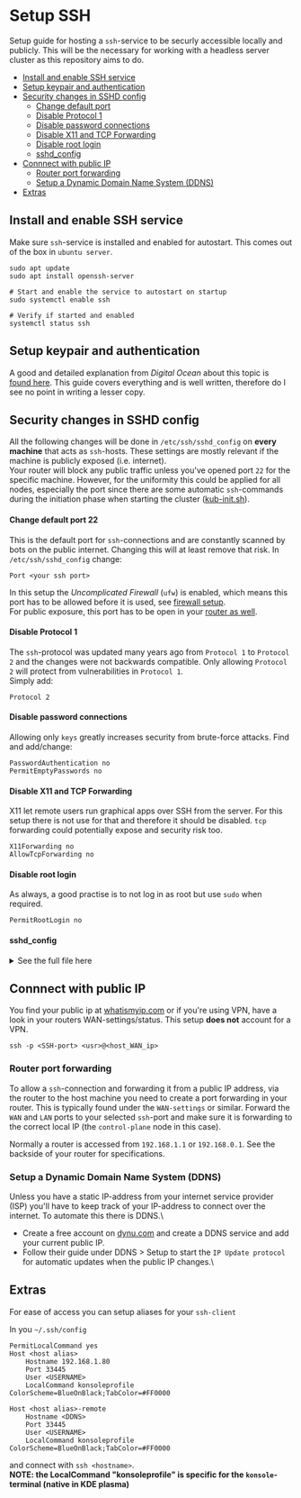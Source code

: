 # Setup SSH
Setup guide for hosting a `ssh`-service to be securly accessible locally and publicly. This will be the necessary for working with a headless server cluster as this repository aims to do.
<!--toc-->

- [Install and enable SSH service](#install-and-enable-ssh-service)
- [Setup keypair and authentication](#setup-keypair-and-authentication)
- [Security changes in SSHD config](#security-changes-in-sshd-config)
    + [Change default port](#change-default-port)
    + [Disable Protocol 1](#disable-protocol-1)
    + [Disable password connections](#disable-password-connections)
    + [Disable X11 and TCP Forwarding](#disable-x11-and-tcp-forwarding)
    + [Disable root login](#disable-root-login)
    + [sshd_config](#sshd_config)
- [Connnect with public IP](#connnect-with-public-ip)
  * [Router port forwarding](#router-port-forwarding)
  * [Setup a Dynamic Domain Name System (DDNS)](#setup-a-dynamic-domain-name-system-ddns)
- [Extras](#extras)

## Install and enable SSH service
Make sure `ssh`-service is installed and enabled for autostart. This comes out of the box in `ubuntu server`.
```
sudo apt update
sudo apt install openssh-server

# Start and enable the service to autostart on startup
sudo systemctl enable ssh

# Verify if started and enabled
systemctl status ssh
```

## Setup keypair and authentication
A good and detailed explanation from _Digital Ocean_ about this topic is [found here](https://www.digitalocean.com/community/tutorials/how-to-configure-ssh-key-based-authentication-on-a-linux-server).
This guide covers everything and is well written, therefore do I see no point in writing a lesser copy.

## Security changes in SSHD config
All the following changes will be done in `/etc/ssh/sshd_config` on __every machine__ that acts as `ssh`-hosts. These settings are mostly relevant if the machine is publicly exposed (i.e. internet). <br> 
Your router will block any public traffic unless you've opened port `22` for the specific machine. However, for the uniformity this could be applied for all nodes, especially the port since there are some automatic `ssh`-commands during the initiation phase when starting the cluster ([kub-init.sh](../kub-init.sh)).

#### Change default port 22
This is the default port for `ssh`-connections and are constantly scanned by bots on the public internet. Changing this will at least remove that risk. In `/etc/ssh/sshd_config` change:
```
Port <your ssh port>
```
In this setup the _Uncomplicated Firewall_ (`ufw`) is enabled, which means this port has to be allowed before it is used, see [firewall setup](setup_firewall.sh). \
For public exposure, this port has to be open in your [router as well](#router-port-forwarding).

#### Disable Protocol 1
The `ssh`-protocol was updated many years ago from `Protocol 1` to `Protocol 2` and the changes were not backwards compatible. Only allowing `Protocol 2` will protect from vulnerabilities in `Protocol 1`.\
Simply add:
```
Protocol 2
```

#### Disable password connections
Allowing only `keys` greatly increases security from brute-force attacks.
Find and add/change:
```
PasswordAuthentication no
PermitEmptyPasswords no
```

#### Disable X11 and TCP Forwarding
X11 let remote users run graphical apps over SSH from the server. For this setup there is not use for that and therefore it should be disabled. `tcp` forwarding could potentially expose and security risk too.
```
X11Forwarding no
AllowTcpForwarding no
```

#### Disable root login
As always, a good practise is to not log in as root but use `sudo` when required.

```
PermitRootLogin no
```

#### sshd_config
<details>
<summary>See the full file here </summary>
    
```
# This is the sshd server system-wide configuration file.  See
# sshd_config(5) for more information.

# This sshd was compiled with PATH=/usr/local/sbin:/usr/local/bin:/usr/sbin:/usr/bin:/sbin:/bin:/usr/games

# The strategy used for options in the default sshd_config shipped with
# OpenSSH is to specify options with their default value where
# possible, but leave them commented.  Uncommented options override the
# default value.

Include /etc/ssh/sshd_config.d/*.conf
Protocol 2

#Port 22
Port 33445
#AddressFamily any
#ListenAddress 0.0.0.0
#ListenAddress ::

#HostKey /etc/ssh/ssh_host_rsa_key
#HostKey /etc/ssh/ssh_host_ecdsa_key
#HostKey /etc/ssh/ssh_host_ed25519_key

# Ciphers and keying
#RekeyLimit default none

# Logging
#SyslogFacility AUTH
#LogLevel INFO

# Authentication:

#LoginGraceTime 2m
#PermitRootLogin prohibit-password
PermitRootLogin no
#StrictModes yes
#MaxAuthTries 6
#MaxSessions 10

#PubkeyAuthentication yes

# Expect .ssh/authorized_keys2 to be disregarded by default in future.
#AuthorizedKeysFile     .ssh/authorized_keys .ssh/authorized_keys2

#AuthorizedPrincipalsFile none

#AuthorizedKeysCommand none
#AuthorizedKeysCommandUser nobody

# For this to work you will also need host keys in /etc/ssh/ssh_known_hosts
#HostbasedAuthentication no
# Change to yes if you don't trust ~/.ssh/known_hosts for
# HostbasedAuthentication
#IgnoreUserKnownHosts no
# Don't read the user's ~/.rhosts and ~/.shosts files
#IgnoreRhosts yes

# To disable tunneled clear text passwords, change to no here!
PasswordAuthentication no
PermitEmptyPasswords no

# Change to yes to enable challenge-response passwords (beware issues with
# some PAM modules and threads)
KbdInteractiveAuthentication no

# Kerberos options
#KerberosAuthentication no
#KerberosOrLocalPasswd yes
#KerberosTicketCleanup yes
#KerberosGetAFSToken no

# GSSAPI options
#GSSAPIAuthentication no
#GSSAPICleanupCredentials yes
#GSSAPIStrictAcceptorCheck yes
#GSSAPIKeyExchange no

# Set this to 'yes' to enable PAM authentication, account processing,
# and session processing. If this is enabled, PAM authentication will
# be allowed through the KbdInteractiveAuthentication and
# PasswordAuthentication.  Depending on your PAM configuration,
# PAM authentication via KbdInteractiveAuthentication may bypass
# the setting of "PermitRootLogin without-password".
# If you just want the PAM account and session checks to run without
# PAM authentication, then enable this but set PasswordAuthentication
# and KbdInteractiveAuthentication to 'no'.
UsePAM yes

#AllowAgentForwarding yes
AllowTcpForwarding no
#GatewayPorts no
X11Forwarding no
#X11DisplayOffset 10
#X11UseLocalhost yes
#PermitTTY yes
PrintMotd no
#PrintLastLog yes
#TCPKeepAlive yes
#PermitUserEnvironment no
#Compression delayed
#ClientAliveInterval 0
#ClientAliveCountMax 3
#UseDNS no
#PidFile /run/sshd.pid
#MaxStartups 10:30:100
#PermitTunnel no
#ChrootDirectory none
#VersionAddendum none

# no default banner path
#Banner none

# Allow client to pass locale environment variables
AcceptEnv LANG LC_*

# override default of no subsystems
Subsystem       sftp    /usr/lib/openssh/sftp-server

# Example of overriding settings on a per-user basis
#Match User anoncvs
#       X11Forwarding no
#       AllowTcpForwarding no
#       PermitTTY no
#       ForceCommand cvs server

```
</details>


## Connnect with public IP 
You find your public ip at [whatismyip.com](https://www.whatismyip.com) or if you're using VPN, have a look in your routers WAN-settings/status. This setup __does not__ account for a VPN.
```
ssh -p <SSH-port> <usr>@<host_WAN_ip>
```

### Router port forwarding
To allow a `ssh`-connection and forwarding it from a public IP address, via the router to the host machine you need to create a port forwarding in your router. This is typically found under the `WAN-settings` or similar. Forward the `WAN` and `LAN` ports to your selected `ssh`-port and make sure it is forwarding to the correct local IP (the `control-plane` node in this case).

Normally a router is accessed from `192.168.1.1` or `192.168.0.1`. See the backside of your router for specifications.
### Setup a Dynamic Domain Name System (DDNS)
Unless you have a static IP-address from your internet service provider (ISP) you'll have to keep track of your IP-address to connect over the internet. To automate this there is DDNS.\
- Create a free account on [dynu.com](https://www.dynu.com) and create a DDNS service and add your current public IP. 
- Follow their guide under DDNS > Setup to start the `IP Update protocol` for automatic updates when the public IP changes.\

## Extras
For ease of access you can setup aliases for your `ssh-client`

In you `~/.ssh/config`
```
PermitLocalCommand yes
Host <host alias>
    Hostname 192.168.1.80
    Port 33445
    User <USERNAME>
    LocalCommand konsoleprofile ColorScheme=BlueOnBlack;TabColor=#FF0000

Host <host alias>-remote
    Hostname <DDNS>
    Port 33445
    User <USERNAME>
    LocalCommand konsoleprofile ColorScheme=BlueOnBlack;TabColor=#FF0000

```
and connect with `ssh <hostname>`.\
__NOTE: the LocalCommand "konsoleprofile" is specific for the `konsole`-terminal (native in KDE plasma)__
